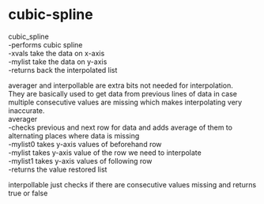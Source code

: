 # cubic-spline
cubic_spline  
    -performs cubic spline  
    -xvals take the data on x-axis  
    -mylist take the data on y-axis  
    -returns back the interpolated list  
  
averager and interpollable are extra bits not needed for interpolation.  
They are basically used to get data from previous lines of data in case multiple consecutive values are missing which makes interpolating very inaccurate.  
averager  
 -checks previous and next row for data and adds average of them to alternating places where data is missing  
 -mylist0 takes y-axis values of beforehand row  
 -mylist takes y-axis value of the row we need to interpolate  
 -mylist1 takes y-axis values of following row  
 -returns the value restored list  
    
interpollable just checks if there are consecutive values missing and returns true or false
